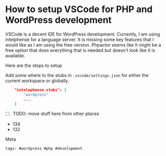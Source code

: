 # How to setup VSCode for PHP and WordPress development

VSCode is a decent IDE for WordPress development. Currently, I am using
intelphense for a language server. It is missing some key features that
I would like as I am using the free version. Phpactor seems like It
might be a free option that does everything that is needed but doesn't
look like it is available.

Here are the steps to setup

Add some where to the stubs in `.vscode/settings.json` for either the
current workspace or globally.

```json
    "intelephense.stubs": [
        "wordpress"
        ...
    ]
```

- [ ] TODO: move stuff here from other places

- 134
- 132

Meta

    tags: #wordpress #php #development
